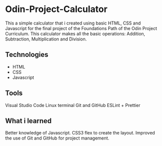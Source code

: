 # Odin-Project-Calculator

This a simple calculator that i created using basic HTML, CSS and Javascript for the final project of the Foundations Path of the Odin Project Curriculum. This calculator makes all the basic operations: Addition, Subtraction, Multiplication and Division.

## Technologies
* HTML
* CSS
* Javascript

## Tools
Visual Studio Code
Linux terminal
Git and GitHub
ESLint + Prettier

## What i learned
Better knowledge of Javascript.
CSS3 flex to create the layout.
Improved the use of Git and GitHub for project management.

